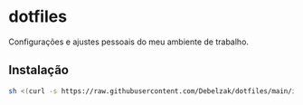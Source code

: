 # dotfiles

Configurações e ajustes pessoais do meu ambiente de trabalho.

## Instalação

```bash
sh <(curl -s https://raw.githubusercontent.com/Debelzak/dotfiles/main/install.sh)
```
